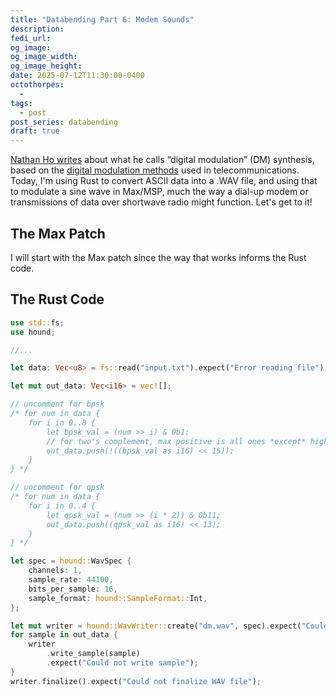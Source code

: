 ```yaml
---
title: "Databending Part 6: Modem Sounds"
description: 
fedi_url: 
og_image: 
og_image_width: 
og_image_height: 
date: 2025-07-12T11:30:00-0400
octothorpes:
  - 
tags:
  - post
post_series: databending
draft: true
---
```


<link rel="stylesheet" type="text/css" href="/styles/notes-photos.css">

<link rel="stylesheet" type="text/css" href="/styles/code/prism-perf-custom.css" />
<link rel="stylesheet" type="text/css" href="/styles/code/code-tweaks.css" />

[Nathan Ho writes](https://nathan.ho.name/posts/dm-synthesis/) about what he calls “digital modulation” (DM) synthesis, based on the [digital modulation methods](https://en.wikipedia.org/wiki/Signal_modulation#Digital_modulation_methods) used in telecommunications. Today, I'm using Rust to convert ASCII data into a .WAV file, and using that to modulate a sine wave in Max/MSP, much the way a dial-up modem or transmissions of data over shortwave radio might function. Let's get to it!

## The Max Patch

I will start with the Max patch since the way that works informs the Rust code. 

## The Rust Code

```rust
use std::fs;
use hound;

//...

let data: Vec<u8> = fs::read("input.txt").expect("Error reading file");

let mut out_data: Vec<i16> = vec![];

// uncomment for bpsk
/* for num in data {
    for i in 0..8 {
        let bpsk_val = (num >> i) & 0b1;
        // for two's complement, max positive is all ones *except* highest bit; need to ! the value if doing << 15
        out_data.push(!((bpsk_val as i16) << 15));
    }
} */

// uncomment for qpsk
/* for num in data {
    for i in 0..4 {
        let qpsk_val = (num >> (i * 2)) & 0b11;
        out_data.push((qpsk_val as i16) << 13);
    }
} */

let spec = hound::WavSpec {
    channels: 1,
    sample_rate: 44100,
    bits_per_sample: 16,
    sample_format: hound::SampleFormat::Int,
};

let mut writer = hound::WavWriter::create("dm.wav", spec).expect("Could not create writer");
for sample in out_data {
    writer
        .write_sample(sample)
        .expect("Could not write sample");
}
writer.finalize().expect("Could not finalize WAV file");
```

